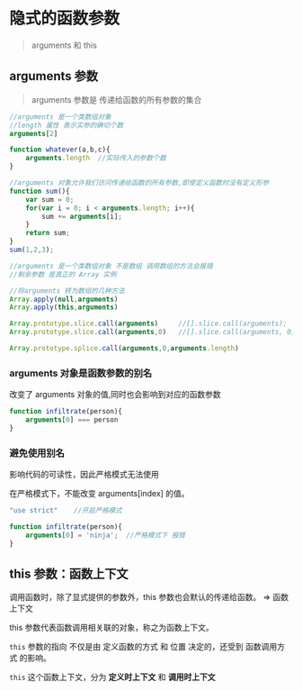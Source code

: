 # 隐式的函数参数

> arguments 和 this



## arguments 参数

> arguments 参数是 传递给函数的所有参数的集合

```javascript
//arguments 是一个类数组对象 
//length 属性 表示实参的确切个数
arguments[2]  

function whatever(a,b,c){
    arguments.length  //实际传入的参数个数
}

//arguments 对象允许我们访问传递给函数的所有参数,即使定义函数时没有定义形参
function sum(){
    var sum = 0;
    for(var i = 0; i < arguments.length; i++){
        sum += arguments[i];
    }
    return sum;
}
sum(1,2,3);
```

```javascript
//arguments 是一个类数组对象 不是数组 调用数组的方法会报错
//剩余参数 是真正的 Array 实例

//将arguments 转为数组的几种方法
Array.apply(null,arguments)
Array.apply(this,arguments)

Array.prototype.slice.call(arguments)     //[].slice.call(arguments);
Array.prototype.slice.call(arguments,0)   //[].slice.call(arguments, 0);  推荐

Array.prototype.splice.call(arguments,0,arguments.length)
```



### arguments 对象是函数参数的别名

改变了 arguments 对象的值,同时也会影响到对应的函数参数

```javascript
function infiltrate(person){
    arguments[0] === person
}
```

### 避免使用别名

影响代码的可读性，因此严格模式无法使用

在严格模式下，不能改变 arguments[index] 的值。

```javascript
"use strict"    //开启严格模式

function infiltrate(person){
    arguments[0] = 'ninja';  //严格模式下 报错
}
```



## this 参数：函数上下文

调用函数时，除了显式提供的参数外，this 参数也会默认的传递给函数。 => 函数上下文

this 参数代表函数调用相关联的对象，称之为函数上下文。

`this` 参数的指向 不仅是由 定义函数的方式 和 位置 决定的，还受到 函数调用方式 的影响。

`this` 这个函数上下文，分为 **定义时上下文** 和 **调用时上下文**

















































